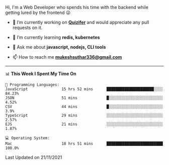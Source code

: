 Hi, I'm a Web Developer who spends his time with the backend while getting lured by the frontend 😜

- 🔭 I’m currently working on **[Quizifer](https://github.com/SutharMukesh/Quizifer/)** and would appreciate any pull requests on it.

- 🌱 I’m currently learning **redis, kubernetes**

- 💬 Ask me about **javascript, nodejs, CLI tools**

- 📫 How to reach me **mukeshsuthar336@gmail.com**

---
<!--START_SECTION:waka-->
📊 **This Week I Spent My Time On** 

```text
💬 Programming Languages: 
JavaScript               15 hrs 52 mins      █████████████████████░░░░   84.23% 
JSON                     51 mins             █░░░░░░░░░░░░░░░░░░░░░░░░   4.52% 
CSV                      44 mins             █░░░░░░░░░░░░░░░░░░░░░░░░   3.9% 
TypeScript               29 mins             ░░░░░░░░░░░░░░░░░░░░░░░░░   2.57% 
EJS                      21 mins             ░░░░░░░░░░░░░░░░░░░░░░░░░   1.87%

💻 Operating System: 
Mac                      18 hrs 51 mins      █████████████████████████   100.0%

```


 Last Updated on 21/11/2021
<!--END_SECTION:waka-->
